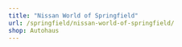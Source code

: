 ```yaml
---
title: "Nissan World of Springfield"
url: /springfield/nissan-world-of-springfield/
shop: Autohaus
---
```

